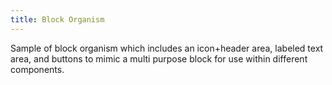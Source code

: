 ```yaml
---
title: Block Organism
---
```


Sample of block organism which includes an icon+header area, labeled text area, and buttons to mimic a multi purpose block for use within different components.